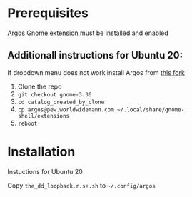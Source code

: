 # Prerequisites

[Argos Gnome extension](https://extensions.gnome.org/extension/1176/argos/) must be installed and enabled

## Additionall instructions for Ubuntu 20:

If dropdown menu does not work install Argos from [this fork](https://github.com/rammie/argos/tree/gnome-3.36)
1. Clone the repo
2. `git checkout gnome-3.36`
3. `cd catalog_created_by_clone`
4. `cp argos@pew.worldwidemann.com ~/.local/share/gnome-shell/extensions`
5. `reboot`

# Installation

Instuctions for Ubuntu 20

Copy `the_dd_loopback.r.s+.sh` to `~/.config/argos`
